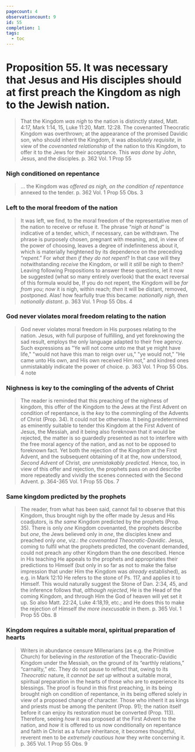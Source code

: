 ```yaml
---
pagecount: 4
observationcount: 9
id: 55
completion: 1
tags:
  - toc
---
```

# Proposition 55. It was necessary that Jesus and His disciples should at first preach the Kingdom as nigh to the Jewish nation.

>That the Kingdom *was nigh* to the nation is distinctly stated, Matt. 4:17, Mark 1:14, 15, Luke 11:20, Matt. 12:28. The covenanted Theocratic Kingdom was overthrown; at the appearance of the promised Davidic son, who should inherit the Kingdom, it was *absolutely requisite*, in view of the *covenanted relationship* of the nation to this Kingdom, to offer it to the Jews for their acceptance. This *was done* by John, Jesus, and the disciples.
>p. 362 Vol. 1 Prop 55
### Nigh conditioned on repentance
>... the Kingdom was *offered as nigh, on the condition of repentance* annexed to the tender.
>p. 362 Vol. 1 Prop 55 Obs. 3
### Left to the moral freedom of the nation
>It was left, we find, to the moral freedom of the representative men of the nation to receive or refuse it. The phrase “*nigh at hand*” is indicative of a tender, which, if necessary, can be withdrawn. The phrase is purposely chosen, pregnant with meaning, and, in view of the power of choosing, leaves a degree of indefiniteness about it, which is materially heightened by its dependence on the preceding “*repent*.” For *what then if they do not repent*? In that case will they notwithstanding *receive* the Kingdom, or will it *still* be nigh to them? Leaving following Propositions to answer these questions, let it now be suggested (what so many entirely overlook) that the exact reversal of this formula would be, If you do not repent, the Kingdom will be *far from you*; *now* it is nigh, within reach; *then* it will be distant, removed, postponed. Alas! how fearfully true this became: *nationally nigh, then nationally distant*.
>p. 363 Vol. 1 Prop 55 Obs. 4
### God never violates moral freedom relating to the nation
>God never violates moral freedom in His purposes relating to the nation. Jesus, with full purpose of fulfilling, and yet foreknowing the sad result, employs the only language adapted to their free agency. Such expressions as "Ye will not come unto me that ye might have life," "would not have this man to reign over us," "ye would not," "He came unto His own, and His own received Him not," and kindred ones unmistakably indicate the power of choice.
>p. 363 Vol. 1 Prop 55 Obs. 4 note
### Nighness is key to the comingling of the advents of Christ
>The reader is reminded that this preaching of the nighness of kingdom, this offer of the Kingdom to the Jews at the First Advent on condition of repentance, is the *key* to the commingling of the Advents of Christ (Prop. 34). It could not be otherwise. It being predetermined as eminently suitable to tender this Kingdom at the First Advent of Jesus, the Messiah, and it being also foreknown that it would be rejected, the matter is so guardedly presented as not to interfere with the free moral agency of the nation, and as not to be opposed to foreknown fact. Yet both the rejection of the Kingdom at the First Advent, and the subsequent obtaining of it at the, now understood, *Second Advent* of Christ, *are unmistakably predicted*. Hence, too, in view of this offer and rejection, the prophets pass on and describe more repeatedly and vividly the scenes connected with the Second Advent.
>p. 364-365 Vol. 1 Prop 55 Obs. 7
### Same kingdom predicted by the prophets
>The reader, from what has been said, cannot fail to observe that this Kingdom, thus brought nigh by the offer made by Jesus and His coadjutors, is *the same* Kingdom predicted by the prophets (Prop. 35). There is only *one* Kingdom covenanted, the prophets describe but *one*, the Jews believed only in *one*, the disciples knew and preached only *one*, viz.: *the covenanted Theocratic-Davidic*. Jesus, coming to fulfil what the prophets predicted, the covenant demanded, could not preach any other Kingdom than the one described. Hence in His teaching He appeals to the prophets and appropriates their predictions to Himself (but only in so far as not to make the false impression that under Him the Kingdom was *already* established), as e.g. in Mark 12:10 He refers to the stone of Ps. 117, and applies it to Himself. This would naturally suggest the Stone of Dan. 2:34, 45, and the inference follows that, *although rejected*, He is the Head of the coming Kingdom, and through Him the God of heaven will yet set it up. So also Matt. 22:24, Luke 4:18,19, etc.; and He does this to make the rejection of Himself *the more inexcusable* in them.
>p. 365 Vol. 1 Prop 55 Obs. 8
### Kingdom requires a suitable moral, spiritual preparation of hearts
>Writers in abundance censure Millenarians (as e.g. the Primitive Church) for believing in *the restoration* of the Theocratic-Davidic Kingdom under the Messiah, on the ground of its “earthly relations,” “carnality,” etc. They do not pause to reflect that, owing to its *Theocratic* nature, it *cannot be set up* without a suitable moral, spiritual preparation in the hearts of those who are to experience its blessings. The proof is found in this first preaching, in its being brought nigh on condition of repentance, in its being offered solely in view of a proposed change of character. Those who inherit it as kings and priests must be among the penitent (Prop. 91); the nation itself before it can enjoy its restoration must be converted (Prop. 113). Therefore, seeing *how* it was proposed at the First Advent to the nation, and *how* it is offered to us now conditionally on repentance and faith in Christ as a future inheritance, it becomes thoughtful, reverent men to be *extremely cautious how* they write concerning it.
>p. 365 Vol. 1 Prop 55 Obs. 9
















